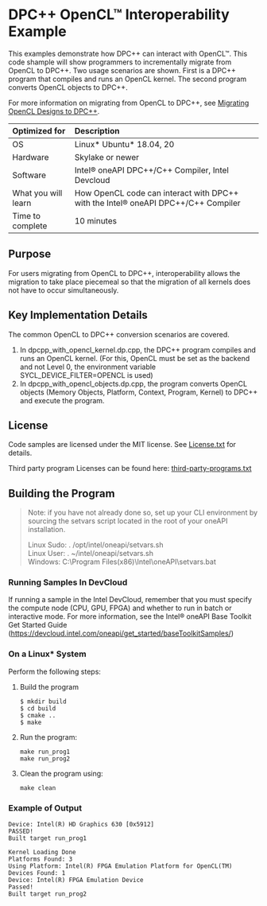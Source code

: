 # DPC++ OpenCL&trade; Interoperability Example

This examples demonstrate how DPC++ can interact with OpenCL&trade;. This code shample will show  programmers to incrementally migrate from
OpenCL to DPC++. Two usage scenarios are shown. First is a DPC++ program that compiles and runs an OpenCL kernel. The second program converts OpenCL objects to DPC++.

For more information on migrating from OpenCL to DPC++, see [Migrating OpenCL Designs to DPC++](https://software.intel.com/content/www/us/en/develop/articles/migrating-opencl-designs-to-dpcpp.html).

| Optimized for                       | Description
|:---                               |:---
| OS                                | Linux* Ubuntu* 18.04, 20
| Hardware                          | Skylake or newer
| Software                          | Intel&reg; oneAPI DPC++/C++ Compiler, Intel Devcloud
| What you will learn               | How OpenCL code can interact with DPC++ with the Intel&reg; oneAPI DPC++/C++ Compiler
| Time to complete                  | 10 minutes

## Purpose
For users migrating from OpenCL to DPC++, interoperability allows the migration to take place piecemeal so that the migration of all kernels does not have to occur simultaneously.
 
## Key Implementation Details
The common OpenCL to DPC++ conversion scenarios are covered.
1. In dpcpp_with_opencl_kernel.dp.cpp, the DPC++ program compiles and runs an OpenCL kernel. (For this, OpenCL must be set as the backend and not Level 0, the environment variable SYCL_DEVICE_FILTER=OPENCL is used)
2. In dpcpp_with_opencl_objects.dp.cpp, the program converts OpenCL objects (Memory Objects, Platform, Context, Program, Kernel) to DPC++ and execute the program. 

## License  
Code samples are licensed under the MIT license. See
[License.txt](https://github.com/oneapi-src/oneAPI-samples/blob/master/License.txt) for details.

Third party program Licenses can be found here: [third-party-programs.txt](https://github.com/oneapi-src/oneAPI-samples/blob/master/third-party-programs.txt)

## Building the Program

> Note: if you have not already done so, set up your CLI 
> environment by sourcing  the setvars script located in 
> the root of your oneAPI installation. 
>
> Linux Sudo: . /opt/intel/oneapi/setvars.sh  
> Linux User: . ~/intel/oneapi/setvars.sh  
> Windows: C:\Program Files(x86)\Intel\oneAPI\setvars.bat

### Running Samples In DevCloud
If running a sample in the Intel DevCloud, remember that you must specify the compute node (CPU, GPU, FPGA) and whether to run in batch or interactive mode. For more information, see the Intel&reg; oneAPI Base Toolkit Get Started Guide (https://devcloud.intel.com/oneapi/get_started/baseToolkitSamples/)

### On a Linux* System
Perform the following steps:
1. Build the program
	```
    $ mkdir build
    $ cd build
    $ cmake ..
	$ make
	```

2. Run the program:
    ```
    make run_prog1
    make run_prog2
    ```

3. Clean the program using:
    ```
    make clean
    ```

### Example of Output
```
Device: Intel(R) HD Graphics 630 [0x5912]
PASSED!
Built target run_prog1

Kernel Loading Done
Platforms Found: 3
Using Platform: Intel(R) FPGA Emulation Platform for OpenCL(TM)
Devices Found: 1
Device: Intel(R) FPGA Emulation Device
Passed!
Built target run_prog2
```
